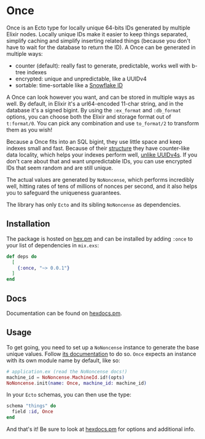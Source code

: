 # Once

Once is an Ecto type for locally unique 64-bits IDs generated by multiple Elixir nodes. Locally unique IDs make it easier to keep things separated, simplify caching and simplify inserting related things (because you don't have to wait for the database to return the ID). A Once can be generated in multiple ways:

- counter (default): really fast to generate, predictable, works well with b-tree indexes
- encrypted: unique and unpredictable, like a UUIDv4
- sortable: time-sortable like a [Snowflake ID](https://en.wikipedia.org/wiki/Snowflake_ID)

A Once can look however you want, and can be stored in multiple ways as well. By default, in Elixir it's a url64-encoded 11-char string, and in the database it's a signed bigint. By using the `:ex_format` and `:db_format` options, you can choose both the Elixir and storage format out of `t:format/0`. You can pick any combination and use `to_format/2` to transform them as you wish!

Because a Once fits into an SQL bigint, they use little space and keep indexes small and fast. Because of their [structure](https://hexdocs.pm/no_noncense/NoNoncense.html#module-how-it-works) they have counter-like data locality, which helps your indexes perform well, [unlike UUIDv4s](https://www.cybertec-postgresql.com/en/unexpected-downsides-of-uuid-keys-in-postgresql/). If you don't care about that and want unpredictable IDs, you can use encrypted IDs that seem random and are still unique.

The actual values are generated by `NoNoncense`, which performs incredibly well, hitting rates of tens of millions of nonces per second, and it also helps you to safeguard the uniqueness guarantees.

The library has only `Ecto` and its sibling `NoNoncense` as dependencies.

## Installation

The package is hosted on [hex.pm](https://hex.pm/packages/once) and can be installed by adding `:once` to your list of dependencies in `mix.exs`:

```elixir
def deps do
  [
    {:once, "~> 0.0.1"}
  ]
end
```

## Docs

Documentation can be found on [hexdocs.pm](https://hexdocs.pm/once/).

## Usage

To get going, you need to set up a `NoNoncense` instance to generate the base unique values. Follow [its documentation](https://hexdocs.pm/no_noncense) to do so. `Once` expects an instance with its own module name by default, like so:

```elixir
# application.ex (read the NoNoncense docs!)
machine_id = NoNoncense.MachineId.id!(opts)
NoNoncense.init(name: Once, machine_id: machine_id)
```

In your `Ecto` schemas, you can then use the type:

```elixir
schema "things" do
  field :id, Once
end
```

And that's it! Be sure to look at [hexdocs.pm](https://hexdocs.pm/once/) for options and additional info.
